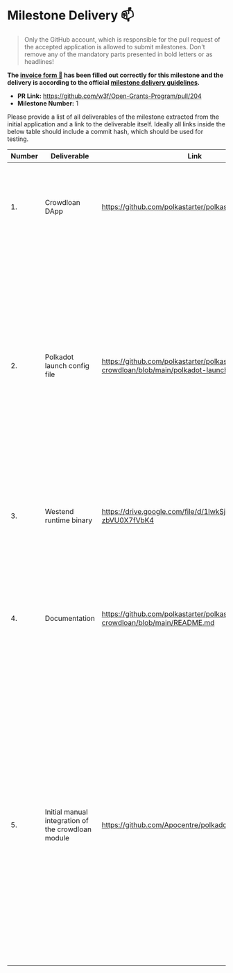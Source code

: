 # Milestone Delivery :mailbox:

> Only the GitHub account, which is responsible for the pull request of the accepted application is allowed to submit milestones. Don't remove any of the mandatory parts presented in bold letters or as headlines!

**The [invoice form :pencil:](https://forms.gle/8Wx7nxtq8fKrsuEz8) has been filled out correctly for this milestone and the delivery is according to the official [milestone delivery guidelines](https://github.com/w3f/General-Grants-Program/blob/master/grants/milestone-deliverables-guidelines.md).**  

* **PR Link:** https://github.com/w3f/Open-Grants-Program/pull/204
* **Milestone Number:** 1

Please provide a list of all deliverables of the milestone extracted from the initial application and a link to the deliverable itself. Ideally all links inside the below table should include a commit hash, which should be used for testing.

| Number | Deliverable | Link | Notes |
| ------------- | ------------- | ------------- |------------- |
| 1. | Crowdloan DApp |https://github.com/polkastarter/polkastarter-crowdloan| This the main deliverable and it includes a web based application that interacts with the westend runtime. | 
| 2.  | Polkadot launch config file |https://github.com/polkastarter/polkastarter-crowdloan/blob/main/polkadot-launch/config.json| Public networks do not support the crowdloan module; thus we'll have to run a local netwrok using the polkadot-launch cli too. This will spin up the westend runtime which has integrated the crowdloan module. We'll be using this local runtime to interact with the module. | 
| 3.  | Westend runtime binary |https://drive.google.com/file/d/1lwkSjOnS1uJxUUfaXj6-zbVU0X7fVbK4| This is a pre-built binary of the westend runtime that includes the crowdloan module.|
| 4.  | Documentation |https://github.com/polkastarter/polkastarter-crowdloan/blob/main/README.md| A thorough description of the crowdloan module and how one can interact by sending extrinsics either via the Polkadot.js Apps or the Polkastarter Crowdloan DApp.|
| 5.  | Initial manual integration of the crowdloan module |https://github.com/Apocentre/polkadot/pull/1/files| When we started implementing the DApp we were at a stage where there were no integration of the crowdloan on the official polkadot repository. The module itself was implemented but it was not included in any of the runtimes. In order to overcome this blocker we had to manually integrate the module ourselves with one of the runtime.|
